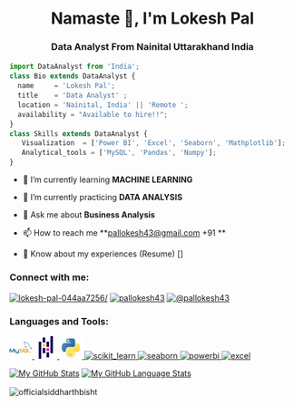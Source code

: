 <h1 align="center">Namaste 👋, I'm Lokesh Pal</h1>
<h3 align="center">Data Analyst From Nainital Uttarakhand India</h3>

```js
import DataAnalyst from 'India';
class Bio extends DataAnalyst {
  name     = 'Lokesh Pal';
  title    = 'Data Analyst' ;
  location = 'Nainital, India' || 'Remote ';
  availability = "Available to hire!!";
}
class Skills extends DataAnalyst {
   Visualization  = ['Power BI', 'Excel', 'Seaborn', 'Mathplotlib'];
   Analytical_tools = ['MySQL', 'Pandas', 'Numpy'];
}
```


- 🔭 I’m currently learning **MACHINE LEARNING**

- 🌱 I’m currently practicing **DATA ANALYSIS**

- 💬 Ask me about **Business Analysis**

- 📫 How to reach me **pallokesh43@gmail.com +91 **

- 📄 Know about my experiences (Resume) []


<h3 align="left">Connect with me:</h3>
<p align="left">
<a href="https://linkedin.com/in/lokesh-pal-044aa7256/" target="blank"><img align="center" src="https://raw.githubusercontent.com/rahuldkjain/github-profile-readme-generator/master/src/images/icons/Social/linked-in-alt.svg" alt="lokesh-pal-044aa7256/" height="30" width="40" /></a>
<a href="https://www.hackerrank.com/pallokesh43" target="blank"><img align="center" src="https://raw.githubusercontent.com/rahuldkjain/github-profile-readme-generator/master/src/images/icons/Social/hackerrank.svg" alt="pallokesh43" height="30" width="40" /></a>
<a href="https://www.hackerearth.com/@pallokesh43" target="blank"><img align="center" src="https://raw.githubusercontent.com/rahuldkjain/github-profile-readme-generator/master/src/images/icons/Social/hackerearth.svg" alt="@pallokesh43" height="30" width="40" /></a>
</p>

<h3 align="left">Languages and Tools:</h3>
<p align="left">
  <a href="https://www.mysql.com/" target="_blank" rel="noreferrer"> <img src="https://raw.githubusercontent.com/devicons/devicon/master/icons/mysql/mysql-original-wordmark.svg" alt="mysql" width="40" height="40"/> </a> 
  <a href="https://pandas.pydata.org/" target="_blank" rel="noreferrer"> <img src="https://raw.githubusercontent.com/devicons/devicon/2ae2a900d2f041da66e950e4d48052658d850630/icons/pandas/pandas-original.svg" alt="pandas" width="40" height="40"/> </a> 
  <a href="https://www.python.org" target="_blank" rel="noreferrer"> <img src="https://raw.githubusercontent.com/devicons/devicon/master/icons/python/python-original.svg" alt="python" width="40" height="40"/> </a> 
  <a href="https://scikit-learn.org/" target="_blank" rel="noreferrer"> <img src="https://upload.wikimedia.org/wikipedia/commons/0/05/Scikit_learn_logo_small.svg" alt="scikit_learn" width="40" height="40"/> </a> 
  <a href="https://seaborn.pydata.org/" target="_blank" rel="noreferrer"> <img src="https://seaborn.pydata.org/_images/logo-mark-lightbg.svg" alt="seaborn" width="40" height="40"/> </a> 
  <a href="https://learn.microsoft.com/en-us/power-bi/" target="_blank" rel="noreferrer"> <img src="https://upload.wikimedia.org/wikipedia/commons/c/cf/New_Power_BI_Logo.svg" alt="powerbi" width="40" height="40"/> </a>
<a href="https://support.microsoft.com/en-us/excel" target="_blank" rel="noreferrer"> <img src="https://upload.wikimedia.org/wikipedia/commons/3/34/Microsoft_Office_Excel_%282019%E2%80%93present%29.svg" alt="excel" width="40" height="40"/> </a>
</p>

[![My GitHub Stats](https://github-readme-stats.vercel.app/api/?username=lokeshpal27&count_private=true&theme=tokyonight&showicons=true)]()
[![My GitHub Language Stats](https://github-readme-stats.vercel.app/api/top-langs/?username=lokeshpal27&langs_count=5&theme=tokyonight)]()


<p><img align="center" src="https://github-readme-streak-stats.herokuapp.com/?user=lokeshpal27&" alt="officialsiddharthbisht" /></p>
